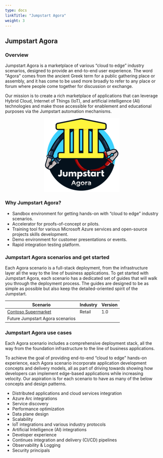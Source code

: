 ```yaml
---
type: docs
linkTitle: "Jumpstart Agora"
weight: 3
---
```


## Jumpstart Agora

### Overview

Jumpstart Agora is a marketplace of various “cloud to edge” industry scenarios, designed to provide an end-to-end user experience. The word "Agora" comes from the ancient Greek term for a public gathering place or assembly, and it has come to be used more broadly to refer to any place or forum where people come together for discussion or exchange.

Our mission is to create a rich marketplace of applications that can leverage Hybrid Cloud, Internet of Things (IoT), and artificial intelligence (AI) technologies and make those accessible for enablement and educational purposes via the Jumpstart automation mechanisms.

<p align="center"><img src="/img/agora_logo.png" alt="Jumpstart Agora logo" width="250"></p>

### Why Jumpstart Agora?

- Sandbox environment for getting hands-on with “cloud to edge” industry scenarios.
- Accelerator for proofs-of-concept or pilots.
- Training tool for various Microsoft Azure services and open-source projects skills development.
- Demo environment for customer presentations or events.
- Rapid integration testing platform.

### Jumpstart Agora scenarios and get started

Each Agora scenario is a full-stack deployment, from the infrastructure layer all the way to the line of business applications. To get started with Jumpstart Agora, each scenario has a dedicated set of guides that will walk you through the deployment process. The guides are designed to be as simple as possible but also keep the detailed-oriented spirit of the Jumpstart.

| __Scenario__                                                               | __Industry__ | __Version__           |
|----------------------------------------------------------------------------|--------------|-----------------------|
| [Contoso Supermarket](../azure_jumpstart_ag/contoso_supermarket/_index.md) | Retail       | 1.0                   |
| Future Jumpstart Agora scenarios                                           |              |                       |

### Jumpstart Agora use cases

Each Agora scenario includes a comprehensive deployment stack, all the way from the foundation infrastructure to the line of business applications.

To achieve the goal of providing end-to-end “cloud to edge" hands-on experience, each Agora scenario incorporate application development concepts and delivery models, all as part of driving towards showing how developers can implement edge-based applications while increasing velocity. Our aspiration is for each scenario to have as many of the below concepts and design patterns.

- Distributed applications and cloud services integration
- Azure Arc integrations
- Service discovery
- Performance optimization
- Data plane design
- Scalability
- IoT integrations and various industry protocols
- Artificial Intelligence (AI) integrations
- Developer experience
- Continues integration and delivery (CI/CD) pipelines
- Observability & Logging
- Security principals
